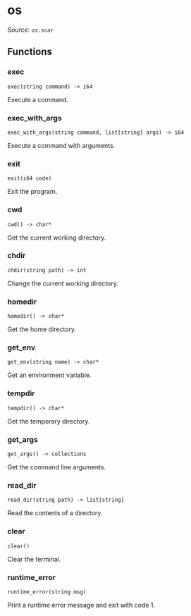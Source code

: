 # os

*Source: `os.scar`*

## Functions

### exec

`exec(string command) -> i64`

Execute a command.

### exec_with_args

`exec_with_args(string command, list[string] args) -> i64`

Execute a command with arguments.

### exit

`exit(i64 code)`

Exit the program.

### cwd

`cwd() -> char*`

Get the current working directory.

### chdir

`chdir(string path) -> int`

Change the current working directory.

### homedir

`homedir() -> char*`

Get the home directory.

### get_env

`get_env(string name) -> char*`

Get an environment variable.

### tempdir

`tempdir() -> char*`

Get the temporary directory.

### get_args

`get_args() -> collections`

Get the command line arguments.

### read_dir

`read_dir(string path) -> list[string]`

Read the contents of a directory.

### clear

`clear()`

Clear the terminal.

### runtime_error

`runtime_error(string msg)`

Print a runtime error message and exit with code 1.

